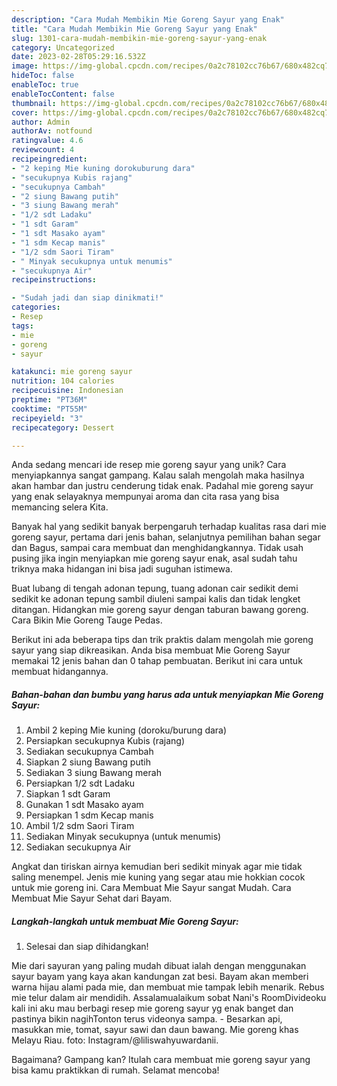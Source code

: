 ```yaml
---
description: "Cara Mudah Membikin Mie Goreng Sayur yang Enak"
title: "Cara Mudah Membikin Mie Goreng Sayur yang Enak"
slug: 1301-cara-mudah-membikin-mie-goreng-sayur-yang-enak
category: Uncategorized
date: 2023-02-28T05:29:16.532Z
image: https://img-global.cpcdn.com/recipes/0a2c78102cc76b67/680x482cq70/mie-goreng-sayur-foto-resep-utama.jpg
hideToc: false
enableToc: true
enableTocContent: false
thumbnail: https://img-global.cpcdn.com/recipes/0a2c78102cc76b67/680x482cq70/mie-goreng-sayur-foto-resep-utama.jpg
cover: https://img-global.cpcdn.com/recipes/0a2c78102cc76b67/680x482cq70/mie-goreng-sayur-foto-resep-utama.jpg
author: Admin
authorAv: notfound
ratingvalue: 4.6
reviewcount: 4
recipeingredient:
- "2 keping Mie kuning dorokuburung dara"
- "secukupnya Kubis rajang"
- "secukupnya Cambah"
- "2 siung Bawang putih"
- "3 siung Bawang merah"
- "1/2 sdt Ladaku"
- "1 sdt Garam"
- "1 sdt Masako ayam"
- "1 sdm Kecap manis"
- "1/2 sdm Saori Tiram"
- " Minyak secukupnya untuk menumis"
- "secukupnya Air"
recipeinstructions:

- "Sudah jadi dan siap dinikmati!"
categories:
- Resep
tags:
- mie
- goreng
- sayur

katakunci: mie goreng sayur 
nutrition: 104 calories
recipecuisine: Indonesian
preptime: "PT36M"
cooktime: "PT55M"
recipeyield: "3"
recipecategory: Dessert

---
```





Anda sedang mencari ide resep mie goreng sayur yang unik? Cara menyiapkannya sangat gampang. Kalau salah mengolah maka hasilnya akan hambar dan justru cenderung tidak enak. Padahal mie goreng sayur yang enak selayaknya mempunyai aroma dan cita rasa yang bisa memancing selera Kita.





Banyak hal yang sedikit banyak berpengaruh terhadap kualitas rasa dari mie goreng sayur, pertama dari jenis bahan, selanjutnya pemilihan bahan segar dan Bagus, sampai cara membuat dan menghidangkannya. Tidak usah pusing jika ingin menyiapkan mie goreng sayur enak,      asal sudah tahu triknya maka hidangan ini bisa jadi suguhan istimewa.














Buat lubang di tengah adonan tepung, tuang adonan cair sedikit demi sedikit ke adonan tepung sambil diuleni sampai kalis dan tidak lengket ditangan. Hidangkan mie goreng sayur dengan taburan bawang goreng. Cara Bikin Mie Goreng Tauge Pedas.






Berikut ini ada beberapa tips dan trik praktis dalam mengolah mie goreng sayur yang siap dikreasikan. Anda bisa membuat Mie Goreng Sayur memakai 12 jenis bahan dan 0 tahap pembuatan. Berikut ini cara untuk membuat hidangannya.

<!--inarticleads1-->

##### Bahan-bahan dan bumbu yang harus ada untuk menyiapkan Mie Goreng Sayur:

1. Ambil 2 keping Mie kuning (doroku/burung dara)
1. Persiapkan secukupnya Kubis (rajang)
1. Sediakan secukupnya Cambah
1. Siapkan 2 siung Bawang putih
1. Sediakan 3 siung Bawang merah
1. Persiapkan 1/2 sdt Ladaku
1. Siapkan 1 sdt Garam
1. Gunakan 1 sdt Masako ayam
1. Persiapkan 1 sdm Kecap manis
1. Ambil 1/2 sdm Saori Tiram
1. Sediakan  Minyak secukupnya (untuk menumis)
1. Sediakan secukupnya Air


Angkat dan tiriskan airnya kemudian beri sedikit minyak agar mie tidak saling menempel. Jenis mie kuning yang segar atau mie hokkian cocok untuk mie goreng ini. Cara Membuat Mie Sayur sangat Mudah. Cara Membuat Mie Sayur Sehat dari Bayam. 

<!--inarticleads2-->

##### Langkah-langkah untuk membuat Mie Goreng Sayur:


1. Selesai dan siap dihidangkan!

Mie dari sayuran yang paling mudah dibuat ialah dengan menggunakan sayur bayam yang kaya akan kandungan zat besi. Bayam akan memberi warna hijau alami pada mie, dan membuat mie tampak lebih menarik. Rebus mie telur dalam air mendidih. Assalamualaikum sobat Nani&#39;s RoomDivideoku kali ini aku mau berbagi resep mie goreng sayur yg enak banget dan pastinya bikin nagihTonton terus videonya sampa. - Besarkan api, masukkan mie, tomat, sayur sawi dan daun bawang. Mie goreng khas Melayu Riau. foto: Instagram/@liliswahyuwardanii. 

Bagaimana? Gampang kan? Itulah cara membuat mie goreng sayur yang bisa kamu praktikkan di rumah. Selamat mencoba!
